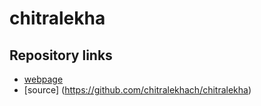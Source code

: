 # chitralekha
## Repository links

- [webpage](https://chitralekhach.github.io/chitralekha/)
- [source] (https://github.com/chitralekhach/chitralekha)
